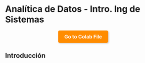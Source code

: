 # Analítica de Datos - Intro. Ing de Sistemas

<p align="center">
  <a href="/colab.png" target="_blank" style="text-decoration: none;">
    <span style="
      display: inline-block;
      background-color: #ff8c00;
      color: white;
      padding: 10px 20px;
      font-size: 16px;
      font-weight: bold;
      border-radius: 5px;
      box-shadow: 2px 2px 5px rgba(0,0,0,0.2);
    ">Go to Colab File</span>
  </a>
</p>

## Introducción